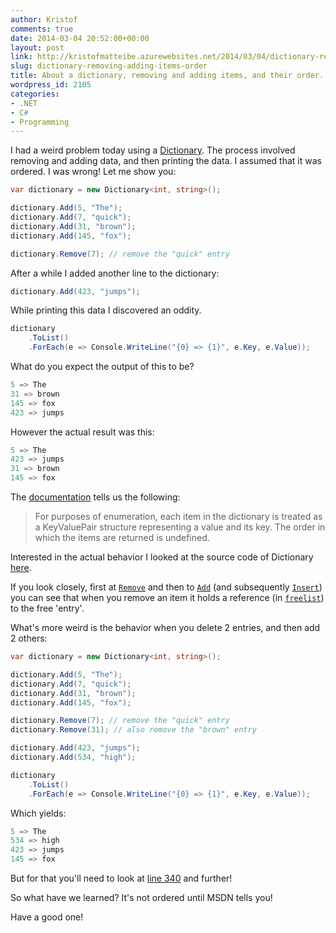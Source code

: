 ```yaml
---
author: Kristof
comments: true
date: 2014-03-04 20:52:00+00:00
layout: post
link: http://kristofmatteibe.azurewebsites.net/2014/03/04/dictionary-removing-adding-items-order/
slug: dictionary-removing-adding-items-order
title: About a dictionary, removing and adding items, and their order.
wordpress_id: 2105
categories:
- .NET
- C#
- Programming
---
```


I had a weird problem today using a [Dictionary](http://msdn.microsoft.com/en-us/library/xfhwa508(v=vs.110).aspx). The process involved removing and adding data, and then printing the data. I assumed that it was ordered. I was wrong! Let me show you:

```csharp
var dictionary = new Dictionary<int, string>();

dictionary.Add(5, "The");
dictionary.Add(7, "quick");
dictionary.Add(31, "brown");
dictionary.Add(145, "fox");

dictionary.Remove(7); // remove the "quick" entry
```

After a while I added another line to the dictionary:

```csharp
dictionary.Add(423, "jumps");
```

While printing this data I discovered an oddity.

```csharp
dictionary
    .ToList()
    .ForEach(e => Console.WriteLine("{0} => {1}", e.Key, e.Value));
```

What do you expect the output of this to be?

```csharp
5 => The
31 => brown
145 => fox
423 => jumps
```

However the actual result was this:

```csharp
5 => The
423 => jumps
31 => brown
145 => fox
```

The [documentation](http://msdn.microsoft.com/en-us/library/xfhwa508(v=vs.110).aspx) tells us the following:


<blockquote>For purposes of enumeration, each item in the dictionary is treated as a KeyValuePair<TKey, TValue> structure representing a value and its key. The order in which the items are returned is undefined.</blockquote>


Interested in the actual behavior I looked at the source code of Dictionary [here](http://referencesource-beta.microsoft.com/#mscorlib/system/collections/generic/dictionary.cs#d3599058f8d79be0).

If you look closely, first at [`Remove`](http://referencesource-beta.microsoft.com/#mscorlib/system/collections/generic/dictionary.cs#a6db5ffdec557169) and then to [`Add`](http://referencesource-beta.microsoft.com/#mscorlib/system/collections/generic/dictionary.cs#a7861da7aaa500fe) (and subsequently [`Insert`](http://referencesource-beta.microsoft.com/#mscorlib/system/collections/generic/dictionary.cs#fd1acf96113fbda9)) you can see that when you remove an item it holds a reference (in [`freelist`](http://referencesource-beta.microsoft.com/#mscorlib/system/collections/generic/dictionary.cs#998e5f475d87f454)) to the free 'entry'.

What's more weird is the behavior when you delete 2 entries, and then add 2 others:

```csharp
var dictionary = new Dictionary<int, string>();

dictionary.Add(5, "The");
dictionary.Add(7, "quick");
dictionary.Add(31, "brown");
dictionary.Add(145, "fox");

dictionary.Remove(7); // remove the "quick" entry
dictionary.Remove(31); // also remove the "brown" entry

dictionary.Add(423, "jumps");
dictionary.Add(534, "high");

dictionary
    .ToList()
    .ForEach(e => Console.WriteLine("{0} => {1}", e.Key, e.Value));
```

Which yields:

```csharp
5 => The
534 => high
423 => jumps
145 => fox
```

But for that you'll need to look at [line 340](http://referencesource-beta.microsoft.com/#mscorlib/system/collections/generic/dictionary.cs#340) and further!

So what have we learned? It's not ordered until MSDN tells you!

Have a good one!
